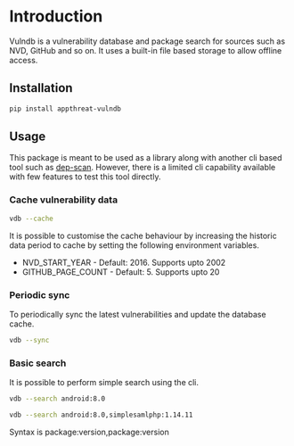 # Introduction

Vulndb is a vulnerability database and package search for sources such as NVD, GitHub and so on. It uses a built-in file based storage to allow offline access.

## Installation

```bash
pip install appthreat-vulndb
```

## Usage

This package is meant to be used as a library along with another cli based tool such as [dep-scan](http://github.com/AppThreat/dep-scan). However, there is a limited cli capability available with few features to test this tool directly.

### Cache vulnerability data

```bash
vdb --cache
```

It is possible to customise the cache behaviour by increasing the historic data period to cache by setting the following environment variables.

- NVD_START_YEAR - Default: 2016. Supports upto 2002
- GITHUB_PAGE_COUNT - Default: 5. Supports upto 20

### Periodic sync

To periodically sync the latest vulnerabilities and update the database cache.

```bash
vdb --sync
```

### Basic search

It is possible to perform simple search using the cli.

```bash
vdb --search android:8.0

vdb --search android:8.0,simplesamlphp:1.14.11
```

Syntax is package:version,package:version
